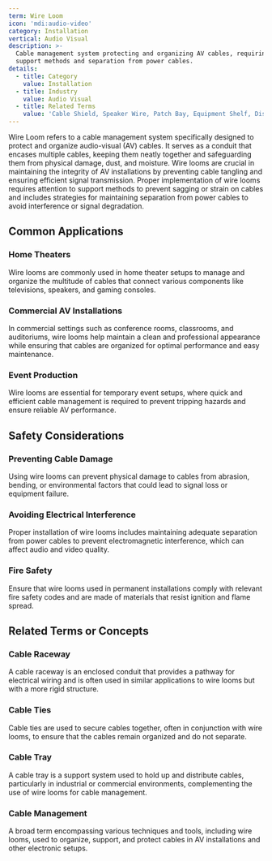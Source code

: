 ```yaml
---
term: Wire Loom
icon: 'mdi:audio-video'
category: Installation
vertical: Audio Visual
description: >-
  Cable management system protecting and organizing AV cables, requiring proper
  support methods and separation from power cables.
details:
  - title: Category
    value: Installation
  - title: Industry
    value: Audio Visual
  - title: Related Terms
    value: 'Cable Shield, Speaker Wire, Patch Bay, Equipment Shelf, Display Mount'
---
```

Wire Loom refers to a cable management system specifically designed to protect and organize audio-visual (AV) cables. It serves as a conduit that encases multiple cables, keeping them neatly together and safeguarding them from physical damage, dust, and moisture. Wire looms are crucial in maintaining the integrity of AV installations by preventing cable tangling and ensuring efficient signal transmission. Proper implementation of wire looms requires attention to support methods to prevent sagging or strain on cables and includes strategies for maintaining separation from power cables to avoid interference or signal degradation.

## Common Applications

### Home Theaters
Wire looms are commonly used in home theater setups to manage and organize the multitude of cables that connect various components like televisions, speakers, and gaming consoles.

### Commercial AV Installations
In commercial settings such as conference rooms, classrooms, and auditoriums, wire looms help maintain a clean and professional appearance while ensuring that cables are organized for optimal performance and easy maintenance.

### Event Production
Wire looms are essential for temporary event setups, where quick and efficient cable management is required to prevent tripping hazards and ensure reliable AV performance.

## Safety Considerations

### Preventing Cable Damage
Using wire looms can prevent physical damage to cables from abrasion, bending, or environmental factors that could lead to signal loss or equipment failure.

### Avoiding Electrical Interference
Proper installation of wire looms includes maintaining adequate separation from power cables to prevent electromagnetic interference, which can affect audio and video quality.

### Fire Safety
Ensure that wire looms used in permanent installations comply with relevant fire safety codes and are made of materials that resist ignition and flame spread.

## Related Terms or Concepts

### Cable Raceway
A cable raceway is an enclosed conduit that provides a pathway for electrical wiring and is often used in similar applications to wire looms but with a more rigid structure.

### Cable Ties
Cable ties are used to secure cables together, often in conjunction with wire looms, to ensure that the cables remain organized and do not separate.

### Cable Tray
A cable tray is a support system used to hold up and distribute cables, particularly in industrial or commercial environments, complementing the use of wire looms for cable management.

### Cable Management
A broad term encompassing various techniques and tools, including wire looms, used to organize, support, and protect cables in AV installations and other electronic setups.
